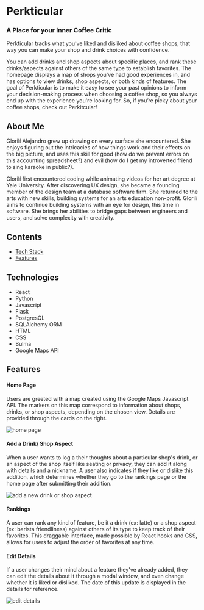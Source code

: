 # Perkticular
### A Place for your Inner Coffee Critic
Perkticular tracks what you’ve liked and disliked about coffee shops, that way you can make your shop and drink choices with confidence. 

You can add drinks and shop aspects about specific places, and rank these drinks/aspects against others of the same type to establish favorites. The homepage displays a map of shops you've had good experiences in, and has options to view drinks, shop aspects, or both kinds of features. The goal of Perkticular is to make it easy to see your past opinions to inform your decision-making process when choosing a coffee shop, so you always end up with the experience you're looking for. So, if you’re picky about your coffee shops, check out Perkitcular!

## About Me
Glorilí Alejandro grew up drawing on every surface she encountered. She enjoys figuring out the intricacies of how things work and their effects on the big picture, and uses this skill for good (how do we prevent errors on this accounting spreadsheet?) and evil (how do I get my introverted friend to sing karaoke in public?). 

Glorilí first encountered coding while animating videos for her art degree at Yale University. After discovering UX design, she became a founding member of the design team at a database software firm. She returned to the arts with new skills, building systems for an arts education non-profit. Glorilí aims to continue building systems with an eye for design, this time in software. She brings her abilities to bridge gaps between engineers and users, and solve complexity with creativity.

## Contents
* [Tech Stack](#tech-stack)
* [Features](#features)

## <a name="tech-stack"></a>Technologies
* React
* Python
* Javascript
* Flask
* PostgresQL
* SQLAlchemy ORM
* HTML
* CSS
* Bulma
* Google Maps API

## <a name="features"></a> Features

#### Home Page
Users are greeted with a map created using the Google Maps Javascript API. The markers on this map correspond to information about shops, drinks, or shop aspects, depending on the chosen view. Details are provided through the cards on the right. 

![home page](/images_for_readme/homepage)

#### Add a Drink/ Shop Aspect
When a user wants to log a their thoughts about a particular shop's drink, or an aspect of the shop itself like seating or privacy, they can add it along with details and a nickname. A user also indicates if they like or dislike this addition, which determines whether they go to the rankings page or the home page after submitting their addition.

![add a new drink or shop aspect](/images_for_readme/add-new)

#### Rankings
A user can rank any kind of feature, be it a drink (ex: latte) or a shop aspect (ex: barista friendliness) against others of its type to keep track of their favorites. This draggable interface, made possible by React hooks and CSS, allows for users to adjust the order of favorites at any time.



#### Edit Details
If a user changes their mind about a feature they've already added, they can edit the details about it through a modal window, and even change whether it is liked or disliked. The date of this update is displayed in the details for reference.

![edit details](/images_for_readme/edit-details)



